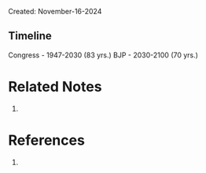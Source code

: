 Created: November-16-2024

## Timeline

Congress - 1947-2030 (83 yrs.)
BJP - 2030-2100 (70 yrs.)

# Related Notes

1. 
# References

1. 